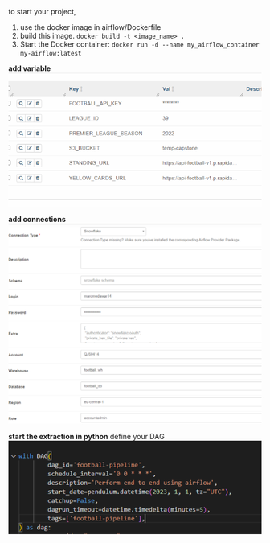 to start your project,
1. use the docker image in airflow/Dockerfile
2. build this  image. 
`docker build -t <image_name> .`
3. Start the Docker container:
`docker run -d --name my_airflow_container my-airflow:latest`


**add variable** ![variable](../images/variable_airflow.png) 

**add connections** ![connection from the UI](../images/airflow_snowfalke_conn.png)

**start the extraction in python** define your DAG ![dag interval](../images/dag_airflow.png)